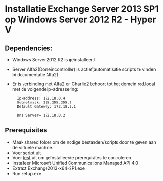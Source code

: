 # Installatie Exchange Server 2013 SP1 op Windows Server 2012 R2 - Hyper V

## Dependencies:
- Windows Server 2012 R2 is geïnstalleerd
- Server Alfa2(Domeincontroller) is actief(automatisatie scripts te vinden bi documentatie Alfa2)
- Er is verbinding met Alfa2 en Charlie2 behoort tot het domein red.local met de volgende ip-adressering:

		Ip-address: 172.18.0.4
		Subnetmask: 255.255.255.0
		Default Gateway: 172.18.0.1

		Dns Server= 172.18.0.2

## Prerequisites

- Maak shared folder om de nodige bestanden/scripts door te geven aan de virtuele machine.
- Voer [script](Charlie%202%20-%20Microsoft%20exchange/Scripts/install_prerequs_exch2013sp1.ps1) uit
- Voer [test](Charlie%202%20-%20Microsoft%20exchange/Testing/Test%20scripts/ScriptOmTeTesten_JDM.ps1) uit om geïnstalleerde prerequisites te controleren 
- Installeer Microsoft Unified Communications Managed API 4.0
- Extract Exchange2013-x64-SP1.exe
- Run setup.exe

